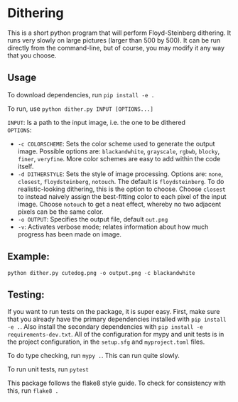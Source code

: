 Dithering
====

This is a short python program that will perform Floyd-Steinberg dithering.
It runs very slowly on large pictures (larger than 500 by 500). It can be run directly from
the command-line, but of course, you may modify it any way that you choose.

Usage
-----

To download dependencies, run `pip install -e .`

To run, use `python dither.py INPUT [OPTIONS...]`  
  
`INPUT`: Is a path to the input image, i.e. the one to be dithered  
`OPTIONS`:  
  * `-c COLORSCHEME`: Sets the color scheme used to generate the output image. Possible options are:
    `blackandwhite`, `grayscale`, `rgbwb`, `blocky`, `finer`, `veryfine`. More color schemes are easy to add within the code itself.  
  * `-d DITHERSTYLE`: Sets the style of image processing. Options are: `none`, `closest`, `floydsteinberg`, `notouch`. The default is `floydsteinberg`. To do realistic-looking dithering, this is the option to choose. Choose `closest` to instead naively assign the best-fitting color to each pixel of the input image. Choose `notouch` to get a neat effect, whereby no two adjacent pixels can be the same color.
  * `-o OUTPUT`: Specifies the output file, default `out.png` 
  * `-v`: Activates verbose mode; relates information about how much progress has been made on image.  

Example:
----

`python dither.py cutedog.png -o output.png -c blackandwhite`

Testing:
----

If you want to run tests on the package, it is super easy. First, make sure that you already have the primary dependencies installed
with `pip install -e .`. Also install the secondary dependencies with `pip install -e requirements-dev.txt`. All of the configuration
for mypy and unit tests is in the project configuration, in the `setup.sfg` and `myproject.toml` files.

To do type checking, run `mypy .`. This can run quite slowly.

To run unit tests, run `pytest`

This package follows the flake8 style guide. To check for consistency with this, run `flake8 .`